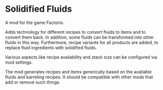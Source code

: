 # Solidified Fluids
A mod for the game Factorio.

Adds technology for different recipes to convert fluids to items and to convert them back. In addition, some fluids can be transformed into other fluids in this way.
Furthermore, recipe variants for all products are added, to replace fluid ingredients with solidified fluids.

Various aspects like recipe availability and stack size can be configured via mod settings.

The mod generates recipes and items generically based on the available fluids and barreling recipes. It should be compatible with other mods that add or remove such things.
